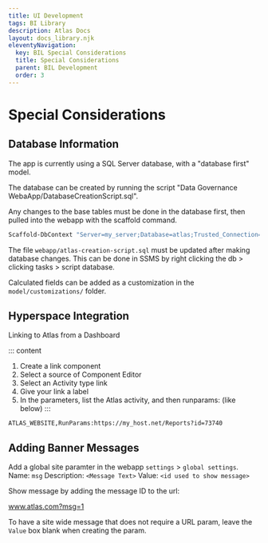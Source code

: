 ```yaml
---
title: UI Development
tags: BI Library
description: Atlas Docs
layout: docs_library.njk
eleventyNavigation:
  key: BIL Special Considerations
  title: Special Considerations
  parent: BIL Development
  order: 3
---
```


# Special Considerations

## Database Information

The app is currently using a SQL Server database, with a "database first" model.

The database can be created by running the script "Data Governance WebaApp/DatabaseCreationScript.sql".

Any changes to the base tables must be done in the database first, then pulled into the webapp with the scaffold command.

```bash
Scaffold-DbContext "Server=my_server;Database=atlas;Trusted_Connection=True;" Microsoft.EntityFrameworkCore.SqlServer -OutputDir Models -force -Context Atlas_WebContext -Namespace Atlas_Web.Models
```

The file `webapp/atlas-creation-script.sql` must be updated after making database changes. This can be done in SSMS by right clicking the db > clicking tasks > script database. 

Calculated fields can be added as a customization in the `model/customizations/` folder.

## Hyperspace Integration

Linking to Atlas from a Dashboard

::: content
1. Create a link component
2. Select a source of Component Editor
3. Select an Activity type link
4. Give your link a label
5. In the parameters, list the Atlas activity, and then runparams:<URL of the content> (like below)
:::

```
ATLAS_WEBSITE,RunParams:https://my_host.net/Reports?id=73740
```

## Adding Banner Messages

Add a global site paramter in the webapp `settings` > `global settings`.
Name: `msg`
Description: `<Message Text>`
Value: `<id used to show message>`

Show message by adding the message ID to the url:

www.atlas.com?msg=1

To have a site wide message that does not require a URL param, leave the ``Value`` box blank when creating the param.
